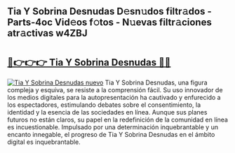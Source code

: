 ## Tia Y Sobrina Desnudas D𝚎sn𝚞dos filtr𝚊dos - Parts-4oc Vid𝚎os f𝚘tos - N𝚞evas filtr𝚊ciones atr𝚊ctivas w4ZBJ

# <h2><a href="http://mbcfj9h.tromn.icu/?c=Tia+Y+Sobrina+Desnudas">🔗👉👉👉 Tia Y Sobrina Desnudas 🔗🔗</a></h2>

[![Tia Y Sobrina Desnudas nuevo](https://i.imgur.com/pEAQMta.gif)](http://mbcfj9h.tromn.icu/?c=Tia+Y+Sobrina+Desnudas)
Tia Y Sobrina Desnudas, una figura compleja y esquiva, se resiste a la comprensión fácil. Su uso innovador de los medios digitales para la autopresentación ha cautivado y enfurecido a los espectadores, estimulando debates sobre el consentimiento, la identidad y la esencia de las sociedades en línea. Aunque sus planes futuros no están claros, su papel en la redefinición de la comunidad en línea es incuestionable. Impulsado por una determinación inquebrantable y un encanto innegable, el progreso de Tia Y Sobrina Desnudas en el ámbito digital es inquebrantable.
